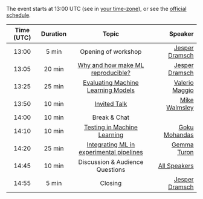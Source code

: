 <!--
.. title: Schedule
.. slug: schedule
.. date: 2022-12-02 14:43:34 UTC+01:00
.. tags: 
.. category: 
.. link: 
.. description: 
.. type: text
-->

The event starts at 13:00 UTC (see in [your time-zone](/time/)), or see the [official schedule](/schedule/official/).

| **Time (UTC)** | **Duration** | **Topic** | **Speaker** |
|:---:|:---:|:---:|---:|
| 13:00 |  5 min | Opening of workshop | [Jesper Dramsch](/speaker/jesper-dramsch/) |
| 13:05 | 20 min | [Why and how make ML reproducible?](/talks/why-and-how-make-ml-reproducible) | [Jesper Dramsch](/speaker/jesper-dramsch/) |
| 13:25 | 25 min | [Evaluating Machine Learning Models](/talks/evaluating-machine-learning-models) | [Valerio Maggio](/speaker/valerio-maggio/) |
| 13:50 | 10 min | [Invited Talk](/talks/invited-talk) | [Mike Walmsley](/speaker/mike-walmsley/) |
| 14:00 | 10 min | Break & Chat | |
| 14:10 | 10 min | [Testing in Machine Learning](/talks/testing-in-machine-learning) | [Goku Mohandas](/speaker/goku-mohandas/) |
| 14:20 | 25 min | [Integrating ML in experimental pipelines](/talks/integrating-ml-in-experimental-pipelines)   | [Gemma Turon](/speaker/gemma-turon/) |
| 14:45 | 10 min | Discussion & Audience Questions | [All Speakers](/speakers/) |
| 14:55 |  5 min | Closing | [Jesper Dramsch](/speaker/jesper-dramsch/)|